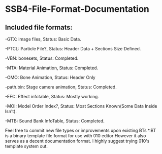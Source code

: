 # SSB4-File-Format-Documentation

## Included file formats:
-GTX: image files,
    Status: Basic Data.

-PTCL: Particle File?,
    Status: Header Data + Sections Size Defined.

-VBN: bonesets,
    Status: Completed.

-MTA: Material Animation,
    Status: Completed.

-OMO: Bone Animation,
    Status: Header Only

-path.bin: Stage camera animation,
    Status: Completed.

-EFC: Effect infotable,
    Status: Mostly working.

-MOI: Model Order Index?, 
    Status: Most Sections Known(Some Data Inside Isn't).

-MTB: Sound Bank InfoTable, 
    Status: Completed.

Feel free to commit new file types or improvements upon existing BTs
*.BT is a binary template file format for use with 010 editor
However it also serves as a decent documentation format.
I highly suggest trying 010's template system out.
